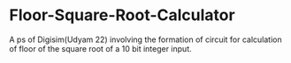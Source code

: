 # Floor-Square-Root-Calculator
A ps of Digisim(Udyam 22) involving the formation of circuit for calculation of floor of the square root of a 10 bit integer input.
